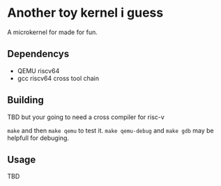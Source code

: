 # Another toy kernel i guess 

A microkernel for made for fun.

## Dependencys
* QEMU riscv64
* gcc riscv64 cross tool chain

## Building

TBD but your going to need a cross compiler for risc-v

`make` and then `make qemu` to test it. 
`make qemu-debug` and `make gdb` may be helpfull for debuging.
## Usage 

TBD

